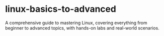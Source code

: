 # linux-basics-to-advanced
A comprehensive guide to mastering Linux, covering everything from beginner to advanced topics, with hands-on labs and real-world scenarios.
